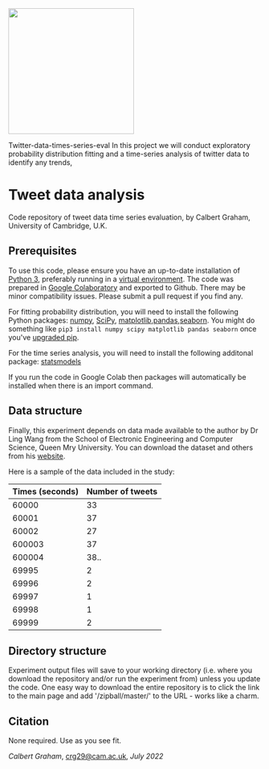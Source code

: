<img src = "https://www.cam.ac.uk/sites/www.cam.ac.uk/themes/fresh/images/interface/cambridge_university2.svg" width ="250" height ="250">

Twitter-data-times-series-eval
In this project we will conduct exploratory probability distribution fitting and a time-series analysis of twitter data to identify any trends,
# Tweet data analysis

Code repository of tweet data time series evaluation, by Calbert Graham, University of Cambridge, U.K. 


## Prerequisites

To use this code, please ensure you have an up-to-date installation of [Python 3](https://www.python.org/downloads), preferably running in a [virtual environment](https://docs.python.org/3/tutorial/venv.html). The code was prepared in [Google Colaboratory](https://colab.research.google.com) and exported to Github. There may be minor compatibility issues. Please submit a pull request if you  find any.

For fitting probability distribution, you will need to install the following Python packages: [numpy](https://numpy.org/install/), [SciPy](https://www.scipy.org/install.html), [matplotlib](https://matplotlib.org/stable/users/installing/index.html),[pandas](https://pandas.pydata.org/docs/getting_started/install.html),[seaborn](https://seaborn.pydata.org/installing.html). You might do something like `pip3 install numpy scipy matplotlib pandas seaborn` once you've [upgraded pip](https://pip.pypa.io/en/stable/installing/#upgrading-pip).

For the time series analysis, you will need to install the following additonal package: [statsmodels](https://www.statsmodels.org/stable/install.html)

If you run the code in Google Colab then packages will automatically be installed when there is an import command.

## Data structure
Finally, this experiment depends on data made available to the author by Dr Ling Wang from the School of Electronic Engineering and Computer Science, Queen Mry University. You can download the dataset and others from his [website](http://www.eecs.qmul.ac.uk/~linwang/download/ecs764/).

Here is a sample of the data included in the study:

| Times (seconds) | Number of tweets | 
| -------- | ------ | 
| 60000 | 33 | 
| 60001| 37 | 
| 60002| 27 | 
| 600003 | 37 |
| 600004 | 38..| 
| 69995 | 2 | 
| 69996 | 2|
| 69997 | 1 | 
| 69998 | 1 | 
| 69999 | 2| 

## Directory structure
Experiment output files will save to your working directory (i.e. where you download the repository and/or run the experiment from) unless you update the code. One easy way to download the entire repository is to click the link to the main page and add '/zipball/master/' to the URL - works like a charm.


## Citation

None required. Use as you see fit.


_Calbert Graham_, crg29@cam.ac.uk, _July 2022_

